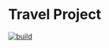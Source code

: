 # Travel Project
[![build](https://github.com/kapoostin/travel-project/actions/workflows/build.yml/badge.svg)](https://github.com/kapoostin/travel-project/actions/workflows/build.yml)
